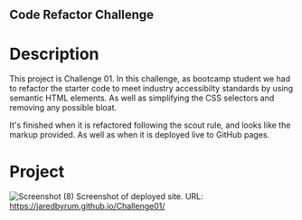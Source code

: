 ## Code Refactor Challenge
# Description
This project is Challenge 01. In this challenge, as bootcamp student we had to refactor the starter code to meet industry accessibilty standards by using semantic HTML elements. As well as simplifying the CSS selectors and removing any possible bloat. 

It's finished when it is refactored following the scout rule, and looks like the markup provided. As well as when it is deployed live to GitHub pages.

# Project
![Screenshot (8)](https://github.com/jaredbyrum/Challenge01/assets/141647333/01ee769d-cce3-4aaf-a043-313cc8466f51)
Screenshot of deployed site.
URL: https://jaredbyrum.github.io/Challenge01/
